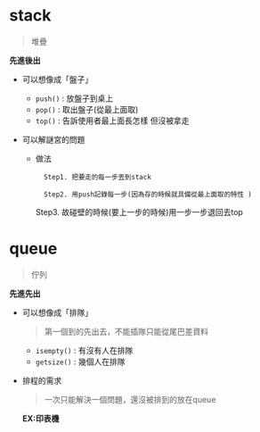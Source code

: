 # stack
>堆疊

**先進後出**
* 可以想像成「盤子」
  * `push()` : 放盤子到桌上
  * `pop()` : 取出盤子(從最上面取)  
  * `top()` : 告訴使用者最上面長怎樣 但沒被拿走
      
* 可以解謎宮的問題
	* 做法
	
      		Step1. 把要走的每一步丟到stack
             
     		Step2. 用push記錄每一步(因為存的時候就具備從最上面取的特性 )    	
	
		Step3. 故碰壁的時候(要上一步的時候)用一步一步退回去top
	
# queue
>佇列

**先進先出**
* 可以想像成「排隊」
  >第一個到的先出去，不能插隊只能從尾巴差資料
	* `isempty()` : 有沒有人在排隊
	* `getsize()` : 幾個人在排隊
	
* 排程的需求 
  >一次只能解決一個問題，還沒被排到的放在queue
 
     **EX:印表機**


